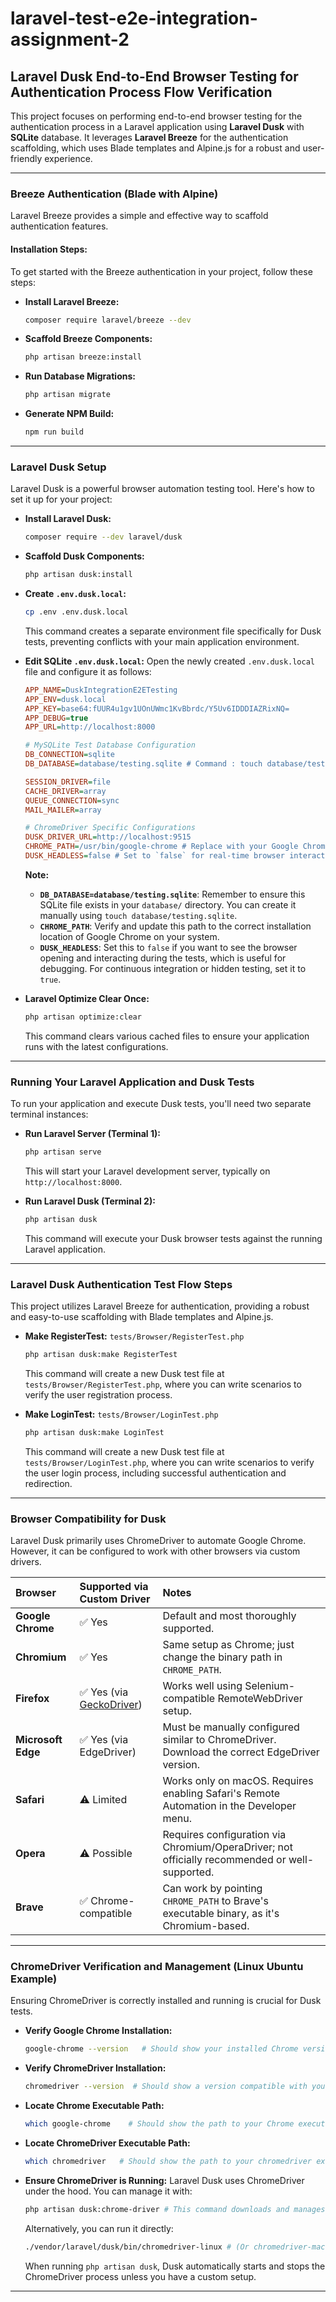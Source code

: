 # laravel-test-e2e-integration-assignment-2

## Laravel Dusk End-to-End Browser Testing for Authentication Process Flow Verification

This project focuses on performing end-to-end browser testing for the authentication process in a Laravel application using **Laravel Dusk** with **SQLite** database. It leverages **Laravel Breeze** for the authentication scaffolding, which uses Blade templates and Alpine.js for a robust and user-friendly experience.

---

### Breeze Authentication (Blade with Alpine)

Laravel Breeze provides a simple and effective way to scaffold authentication features.

#### Installation Steps:

To get started with the Breeze authentication in your project, follow these steps:

-   **Install Laravel Breeze:**

    ```bash
    composer require laravel/breeze --dev
    ```

-   **Scaffold Breeze Components:**

    ```bash
    php artisan breeze:install
    ```

-   **Run Database Migrations:**

    ```bash
    php artisan migrate
    ```

-   **Generate NPM Build:**

    ```bash
    npm run build
    ```

---

### Laravel Dusk Setup

Laravel Dusk is a powerful browser automation testing tool. Here's how to set it up for your project:

-   **Install Laravel Dusk:**
    ```bash
    composer require --dev laravel/dusk
    ```
-   **Scaffold Dusk Components:**
    ```bash
    php artisan dusk:install
    ```
-   **Create `.env.dusk.local`:**

    ```bash
    cp .env .env.dusk.local
    ```

    This command creates a separate environment file specifically for Dusk tests, preventing conflicts with your main application environment.

-   **Edit SQLite `.env.dusk.local`:**
    Open the newly created `.env.dusk.local` file and configure it as follows:

    ```ini
    APP_NAME=DuskIntegrationE2ETesting
    APP_ENV=dusk.local
    APP_KEY=base64:fUUR4u1gv1UOnUWmc1KvBbrdc/Y5Uv6IDDDIAZRixNQ=
    APP_DEBUG=true
    APP_URL=http://localhost:8000

    # MySQLite Test Database Configuration
    DB_CONNECTION=sqlite
    DB_DATABASE=database/testing.sqlite # Command : touch database/testing.sqlite

    SESSION_DRIVER=file
    CACHE_DRIVER=array
    QUEUE_CONNECTION=sync
    MAIL_MAILER=array

    # ChromeDriver Specific Configurations
    DUSK_DRIVER_URL=http://localhost:9515
    CHROME_PATH=/usr/bin/google-chrome # Replace with your Google Chrome browser path
    DUSK_HEADLESS=false # Set to `false` for real-time browser interaction during tests; `true` for hidden background testing.
    ```

    **Note:**
    * **`DB_DATABASE=database/testing.sqlite`**: Remember to ensure this SQLite file exists in your `database/` directory. You can create it manually using `touch database/testing.sqlite`.
    * **`CHROME_PATH`**: Verify and update this path to the correct installation location of Google Chrome on your system.
    * **`DUSK_HEADLESS`**: Set this to `false` if you want to see the browser opening and interacting during the tests, which is useful for debugging. For continuous integration or hidden testing, set it to `true`.

-   **Laravel Optimize Clear Once:**

    ```bash
    php artisan optimize:clear
    ```

    This command clears various cached files to ensure your application runs with the latest configurations.

---

### Running Your Laravel Application and Dusk Tests

To run your application and execute Dusk tests, you'll need two separate terminal instances:

-   **Run Laravel Server (Terminal 1):**

    ```bash
    php artisan serve
    ```

    This will start your Laravel development server, typically on `http://localhost:8000`.

-   **Run Laravel Dusk (Terminal 2):**
    ```bash
    php artisan dusk
    ```
    This command will execute your Dusk browser tests against the running Laravel application.

---

### Laravel Dusk Authentication Test Flow Steps

This project utilizes Laravel Breeze for authentication, providing a robust and easy-to-use scaffolding with Blade templates and Alpine.js.

-   **Make RegisterTest:** `tests/Browser/RegisterTest.php`
    ```bash
    php artisan dusk:make RegisterTest
    ```
    This command will create a new Dusk test file at `tests/Browser/RegisterTest.php`, where you can write scenarios to verify the user registration process.

-   **Make LoginTest:** `tests/Browser/LoginTest.php`
    ```bash
    php artisan dusk:make LoginTest
    ```
    This command will create a new Dusk test file at `tests/Browser/LoginTest.php`, where you can write scenarios to verify the user login process, including successful authentication and redirection.

---

### Browser Compatibility for Dusk

Laravel Dusk primarily uses ChromeDriver to automate Google Chrome. However, it can be configured to work with other browsers via custom drivers.

| Browser            | Supported via Custom Driver                                       | Notes                                                                                              |
| :----------------- | :---------------------------------------------------------------- | :------------------------------------------------------------------------------------------------- |
| **Google Chrome** | ✅ Yes                                                            | Default and most thoroughly supported.                                                             |
| **Chromium** | ✅ Yes                                                            | Same setup as Chrome; just change the binary path in `CHROME_PATH`.                                |
| **Firefox** | ✅ Yes (via [GeckoDriver](https://github.com/mozilla/geckodriver)) | Works well using Selenium-compatible RemoteWebDriver setup.                                        |
| **Microsoft Edge** | ✅ Yes (via EdgeDriver)                                           | Must be manually configured similar to ChromeDriver. Download the correct EdgeDriver version.      |
| **Safari** | ⚠️ Limited                                                        | Works only on macOS. Requires enabling Safari's Remote Automation in the Developer menu.           |
| **Opera** | ⚠️ Possible                                                       | Requires configuration via Chromium/OperaDriver; not officially recommended or well-supported.     |
| **Brave** | ✅ Chrome-compatible                                              | Can work by pointing `CHROME_PATH` to Brave's executable binary, as it's Chromium-based.          |

---

### ChromeDriver Verification and Management (Linux Ubuntu Example)

Ensuring ChromeDriver is correctly installed and running is crucial for Dusk tests.

-   **Verify Google Chrome Installation:**
    ```bash
    google-chrome --version   # Should show your installed Chrome version (e.g., Google Chrome 138.0.x.x)
    ```

-   **Verify ChromeDriver Installation:**
    ```bash
    chromedriver --version  # Should show a version compatible with your Chrome (e.g., ChromeDriver 138.0.x.x)
    ```

-   **Locate Chrome Executable Path:**
    ```bash
    which google-chrome    # Should show the path to your Chrome executable (e.g., /usr/bin/google-chrome)
    ```

-   **Locate ChromeDriver Executable Path:**
    ```bash
    which chromedriver   # Should show the path to your chromedriver executable (e.g., /usr/local/bin/chromedriver)
    ```

-   **Ensure ChromeDriver is Running:**
    Laravel Dusk uses ChromeDriver under the hood. You can manage it with:
    ```bash
    php artisan dusk:chrome-driver # This command downloads and manages the ChromeDriver for you.
    ```
    Alternatively, you can run it directly:
    ```bash
    ./vendor/laravel/dusk/bin/chromedriver-linux # (Or chromedriver-mac, chromedriver-win.exe depending on your OS)
    ```
    When running `php artisan dusk`, Dusk automatically starts and stops the ChromeDriver process unless you have a custom setup.

---